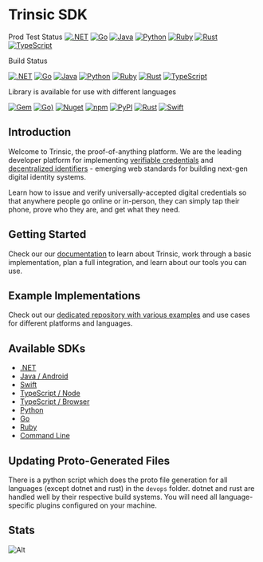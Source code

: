# Trinsic SDK

Prod Test Status
[![.NET](https://github.com/trinsic-id/sdk/actions/workflows/test-dotnet.yml/badge.svg?branch=main)](https://github.com/trinsic-id/sdk/actions/workflows/test-dotnet.yml)
[![Go](https://github.com/trinsic-id/sdk/actions/workflows/test-golang.yml/badge.svg?branch=main)](https://github.com/trinsic-id/sdk/actions/workflows/test-golang.yml)
[![Java](https://github.com/trinsic-id/sdk/actions/workflows/test-java.yml/badge.svg?branch=main)](https://github.com/trinsic-id/sdk/actions/workflows/test-java.yml)
[![Python](https://github.com/trinsic-id/sdk/actions/workflows/test-python.yml/badge.svg?branch=main)](https://github.com/trinsic-id/sdk/actions/workflows/test-python.yml)
[![Ruby](https://github.com/trinsic-id/sdk/actions/workflows/test-ruby.yml/badge.svg?branch=main)](https://github.com/trinsic-id/sdk/actions/workflows/test-ruby.yml)
[![Rust](https://github.com/trinsic-id/sdk/actions/workflows/test-infrastructure.yml/badge.svg?branch=main)](https://github.com/trinsic-id/sdk/actions/workflows/test-infrastructure.yml)
[![TypeScript](https://github.com/trinsic-id/sdk/actions/workflows/test-typescript.yml/badge.svg?branch=main)](https://github.com/trinsic-id/sdk/actions/workflows/test-typescript.yml)

Build Status

[![.NET](https://github.com/trinsic-id/sdk/actions/workflows/build-dotnet.yml/badge.svg?branch=main)](https://github.com/trinsic-id/sdk/actions/workflows/build-dotnet.yml)
[![Go](https://github.com/trinsic-id/sdk/actions/workflows/build-golang.yml/badge.svg?branch=main)](https://github.com/trinsic-id/sdk/actions/workflows/build-golang.yml)
[![Java](https://github.com/trinsic-id/sdk/actions/workflows/build-java.yml/badge.svg?branch=main)](https://github.com/trinsic-id/sdk/actions/workflows/build-java.yml)
[![Python](https://github.com/trinsic-id/sdk/actions/workflows/build-python.yml/badge.svg?branch=main)](https://github.com/trinsic-id/sdk/actions/workflows/build-python.yml)
[![Ruby](https://github.com/trinsic-id/sdk/actions/workflows/build-ruby.yml/badge.svg?branch=main)](https://github.com/trinsic-id/sdk/actions/workflows/build-ruby.yml)
[![Rust](https://github.com/trinsic-id/sdk/actions/workflows/build-rust.yml/badge.svg?branch=main)](https://github.com/trinsic-id/sdk/actions/workflows/build-rust.yml)
[![TypeScript](https://github.com/trinsic-id/sdk/actions/workflows/build-typescript.yml/badge.svg?branch=main)](https://github.com/trinsic-id/sdk/actions/workflows/build-typescript.yml)

Library is available for use with different languages

[![Gem](https://img.shields.io/gem/v/trinsic-services?color=e9563f)](https://rubygems.org/gems/trinsic-services)
[![Go)](https://img.shields.io/github/v/tag/trinsic-id/okapi?sort=semver)](https://github.com/trinsic-id/sdk/tree/main/go/)
[![Nuget](https://img.shields.io/nuget/v/trinsic)](https://www.nuget.org/packages/Trinsic/)
[![npm](https://img.shields.io/npm/v/@trinsic/trinsic?color=CC3534)](https://www.npmjs.com/package/@trinsic/trinsic)
[![PyPI](https://img.shields.io/pypi/v/trinsic-sdk?color=%230074b7)](https://pypi.org/project/trinsic-sdk/)
[![Rust](https://img.shields.io/github/v/release/trinsic-id/sdk?color=green&label=rust)](https://github.com/trinsic-id/sdk/)
[![Swift](https://img.shields.io/github/v/tag/trinsic-id/sdk-swift?color=orange&label=swift)](https://github.com/trinsic-id/sdk-swift)


## Introduction

Welcome to Trinsic, the proof-of-anything platform. We are the leading developer platform for implementing [verifiable credentials](https://www.w3.org/TR/vc-data-model/) and [decentralized identifiers](https://www.w3.org/TR/did-core/) - emerging web standards for building next-gen digital identity systems.

Learn how to issue and verify universally-accepted digital credentials so that anywhere people go online or in-person, they can simply tap their phone, prove who they are, and get what they need.

## Getting Started

Check our our [documentation](https://docs-v2.trinsic.id) to learn about Trinsic, work through a basic implementation, plan a full integration, and learn about our tools you can use.

## Example Implementations

Check out our [dedicated repository with various examples](https://github.com/trinsic-id/sdk-examples/) and use cases for different platforms and languages.

## Available SDKs
- [.NET](https://docs-v2.trinsic.id/dotnet)
- [Java / Android](https://docs-v2.trinsic.id/java)
- [Swift](https://docs-v2.trinsic.id/python)
- [TypeScript / Node](https://docs-v2.trinsic.id/node)
- [TypeScript / Browser](https://docs-v2.trinsic.id/node)
- [Python](https://docs-v2.trinsic.id/python)
- [Go](https://docs-v2.trinsic.id/go)
- [Ruby](https://docs-v2.trinsic.id/ruby)
- [Command Line](https://docs-v2.trinsic.id/cli)

## Updating Proto-Generated Files

There is a python script which does the proto file generation for all languages (except dotnet and rust) in the `devops` folder. dotnet and rust are handled well by their respective build systems. You will need all language-specific plugins configured on your machine.

## Stats

![Alt](https://repobeats.axiom.co/api/embed/bc28dc54095d6dd65448294e15fc45ff308b65e5.svg "Repobeats analytics image")
